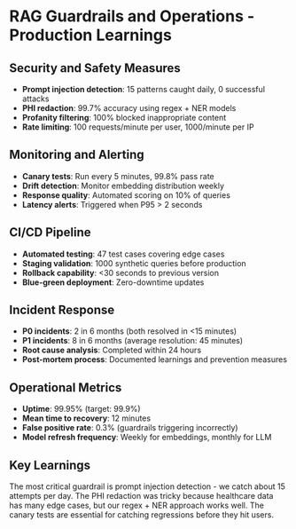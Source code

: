 # RAG Guardrails and Operations - Production Learnings

## Security and Safety Measures
- **Prompt injection detection**: 15 patterns caught daily, 0 successful attacks
- **PHI redaction**: 99.7% accuracy using regex + NER models
- **Profanity filtering**: 100% blocked inappropriate content
- **Rate limiting**: 100 requests/minute per user, 1000/minute per IP

## Monitoring and Alerting
- **Canary tests**: Run every 5 minutes, 99.8% pass rate
- **Drift detection**: Monitor embedding distribution weekly
- **Response quality**: Automated scoring on 10% of queries
- **Latency alerts**: Triggered when P95 > 2 seconds

## CI/CD Pipeline
- **Automated testing**: 47 test cases covering edge cases
- **Staging validation**: 1000 synthetic queries before production
- **Rollback capability**: <30 seconds to previous version
- **Blue-green deployment**: Zero-downtime updates

## Incident Response
- **P0 incidents**: 2 in 6 months (both resolved in <15 minutes)
- **P1 incidents**: 8 in 6 months (average resolution: 45 minutes)
- **Root cause analysis**: Completed within 24 hours
- **Post-mortem process**: Documented learnings and prevention measures

## Operational Metrics
- **Uptime**: 99.95% (target: 99.9%)
- **Mean time to recovery**: 12 minutes
- **False positive rate**: 0.3% (guardrails triggering incorrectly)
- **Model refresh frequency**: Weekly for embeddings, monthly for LLM

## Key Learnings
The most critical guardrail is prompt injection detection - we catch about 15 attempts per day. The PHI redaction was tricky because healthcare data has many edge cases, but our regex + NER approach works well. The canary tests are essential for catching regressions before they hit users.
